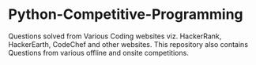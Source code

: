 # Python-Competitive-Programming
  Questions solved from Various Coding websites viz. HackerRank, HackerEarth, CodeChef and other websites. This repository also contains Questions from various offline and onsite competitions.
